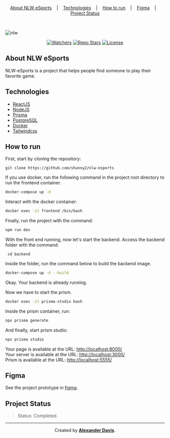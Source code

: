 <p align="center">
<a href="#about-nlw-esports">About NLW eSports</a>
&nbsp;&nbsp;&nbsp;|&nbsp;&nbsp;&nbsp;
<a href="#technologies">Technologies</a>
&nbsp;&nbsp;&nbsp;|&nbsp;&nbsp;&nbsp;
<a href="#how-to-run">How to run</a>
&nbsp;&nbsp;&nbsp;|&nbsp;&nbsp;&nbsp;
<a href="#figma">Figma</a>
&nbsp;&nbsp;&nbsp;|&nbsp;&nbsp;&nbsp;
<a href="#project-status">Project Status</a>
</p>

</br>

![nlw](https://user-images.githubusercontent.com/72872854/191334230-85eb3cf3-221d-4c82-8f46-a0a60fba16e7.png)

<p align="center">
<a href="https://img.shields.io/github/watchers/shunny2/nlw-esports?style=social"><img src="https://img.shields.io/github/watchers/shunny2/nlw-esports?style=social" alt="Watchers"/></a>
<a href="https://img.shields.io/github/stars/shunny2/nlw-esports?style=social"><img src="https://img.shields.io/github/stars/shunny2/nlw-esports?style=social" alt="Repo Stars"/></a>
<a href="https://img.shields.io/github/license/shunny2/nlw-esportsr"><img src="https://img.shields.io/github/license/shunny2/nlw-esports" alt="License"/></a>
</p>

## About NLW eSports

NLW-eSports is a project that helps people find someone to play their favorite game.

## Technologies

- [ReactJS](https://reactjs.org/)
- [NodeJS](https://nodejs.org/)
- [Prisma](https://www.prisma.io/)
- [PostgreSQL](https://www.postgresql.org/)
- [Docker](https://www.docker.com/)
- [Tailwindcss](https://tailwindcss.com/)

## How to run

First, start by cloning the repository:
```shell
git clone https://github.com/shunny2/nlw-esports
```

If you use docker, run the following command in the project root directory to run the frontend container.
```bash
docker-compose up -d
```

Interact with the docker container:
```bash
docker exec -it frontend /bin/bash
```

Finally, run the project with the command:
```bash
npm run dev
```

With the front end running, now let's start the backend. Access the backend folder with the command:
```shell
 cd backend
```

Inside the folder, run the command below to build the backend image.
```bash
docker-compose up -d --build
```

Okay. Your backend is already running.

Now we have to start the prism.

```bash
docker exec -it prisma-studio bash
```

Inside the prism container, run:
```bash
npx prisma generate
```

And finally, start prism studio:
```bash
npx prisma studio
```

Your page is available at the URL: [http://localhost:8000/](http://localhost:8000/)\
Your server is available at the URL: [http://localhost:3000/](http://localhost:3000/)\
Prism is available at the URL: [http://localhost:5555/](http://localhost:5555/)

## Figma
See the project prototype in [figma](https://www.figma.com/file/wl7FuCQ0MmWvWEGp5wKqhk/NLW-eSports-(Community)?node-id=6%3A23).

## Project Status

> Status: Completed.

<hr></hr>

<p align="center">Created by <a href="https://github.com/shunny2"><b>Alexander Davis</b><a/>.</p>
